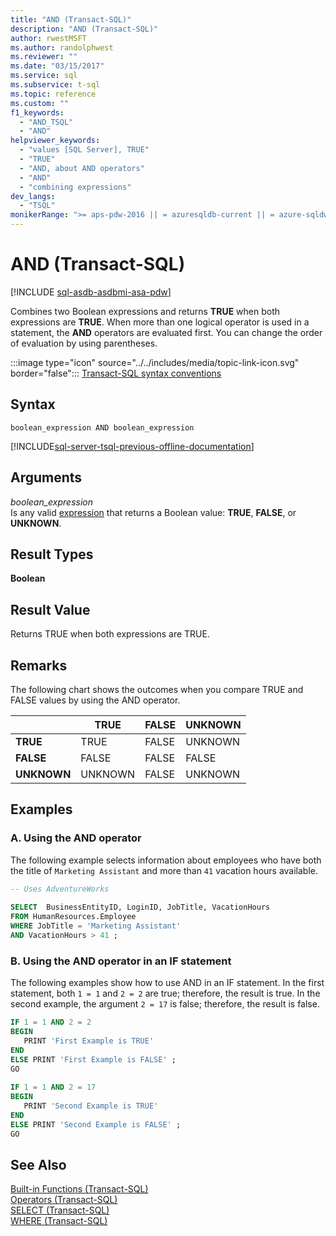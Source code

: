 ```yaml
---
title: "AND (Transact-SQL)"
description: "AND (Transact-SQL)"
author: rwestMSFT
ms.author: randolphwest
ms.reviewer: ""
ms.date: "03/15/2017"
ms.service: sql
ms.subservice: t-sql
ms.topic: reference
ms.custom: ""
f1_keywords:
  - "AND_TSQL"
  - "AND"
helpviewer_keywords:
  - "values [SQL Server], TRUE"
  - "TRUE"
  - "AND, about AND operators"
  - "AND"
  - "combining expressions"
dev_langs:
  - "TSQL"
monikerRange: ">= aps-pdw-2016 || = azuresqldb-current || = azure-sqldw-latest || >= sql-server-2016 || >= sql-server-linux-2017 || = azuresqldb-mi-current"
---
```

# AND (Transact-SQL)
[!INCLUDE [sql-asdb-asdbmi-asa-pdw](../../includes/applies-to-version/sql-asdb-asdbmi-asa-pdw.md)]

  Combines two Boolean expressions and returns **TRUE** when both expressions are **TRUE**. When more than one logical operator is used in a statement, the **AND** operators are evaluated first. You can change the order of evaluation by using parentheses.  
  
 :::image type="icon" source="../../includes/media/topic-link-icon.svg" border="false"::: [Transact-SQL syntax conventions](../../t-sql/language-elements/transact-sql-syntax-conventions-transact-sql.md)  
  
## Syntax  
  
```syntaxsql
boolean_expression AND boolean_expression  
```  
  
[!INCLUDE[sql-server-tsql-previous-offline-documentation](../../includes/sql-server-tsql-previous-offline-documentation.md)]

## Arguments
 *boolean_expression*  
 Is any valid [expression](../../t-sql/language-elements/expressions-transact-sql.md) that returns a Boolean value: **TRUE**, **FALSE**, or **UNKNOWN**.  
  
## Result Types  
 **Boolean**  
  
## Result Value  
 Returns TRUE when both expressions are TRUE.  
  
## Remarks  
 The following chart shows the outcomes when you compare TRUE and FALSE values by using the AND operator.  
  
||TRUE|FALSE|UNKNOWN|  
|------|----------|-----------|-------------|  
|**TRUE**|TRUE|FALSE|UNKNOWN|  
|**FALSE**|FALSE|FALSE|FALSE|  
|**UNKNOWN**|UNKNOWN|FALSE|UNKNOWN|  
  
## Examples  
  
### A. Using the AND operator  
 The following example selects information about employees who have both the title of `Marketing Assistant` and more than `41` vacation hours available.  
  
```sql  
-- Uses AdventureWorks  
  
SELECT  BusinessEntityID, LoginID, JobTitle, VacationHours   
FROM HumanResources.Employee  
WHERE JobTitle = 'Marketing Assistant'  
AND VacationHours > 41 ;  
```  
  
### B. Using the AND operator in an IF statement  
 The following examples show how to use AND in an IF statement. In the first statement, both `1 = 1` and `2 = 2` are true; therefore, the result is true. In the second example, the argument `2 = 17` is false; therefore, the result is false.  
  
```sql  
IF 1 = 1 AND 2 = 2  
BEGIN  
   PRINT 'First Example is TRUE'  
END  
ELSE PRINT 'First Example is FALSE' ;  
GO  
  
IF 1 = 1 AND 2 = 17  
BEGIN  
   PRINT 'Second Example is TRUE'  
END  
ELSE PRINT 'Second Example is FALSE' ;  
GO  
```  
  
## See Also  
 [Built-in Functions &#40;Transact-SQL&#41;](~/t-sql/functions/functions.md)   
 [Operators &#40;Transact-SQL&#41;](../../t-sql/language-elements/operators-transact-sql.md)   
 [SELECT &#40;Transact-SQL&#41;](../../t-sql/queries/select-transact-sql.md)   
 [WHERE &#40;Transact-SQL&#41;](../../t-sql/queries/where-transact-sql.md)  
  
  
